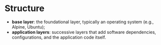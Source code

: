 # Structure

- **base layer**: the foundational layer, typically an operating system (e.g., Alpine, Ubuntu);
- **application layers**: successive layers that add software dependencies, configurations, and the application code itself.
